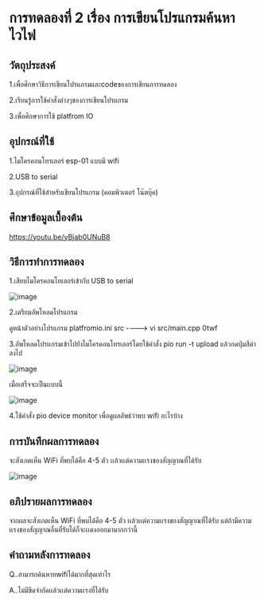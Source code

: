 # การทดลองที่ 2 เรื่อง การเขียนโปรแกรมค้นหาไวไฟ

## วัตถุประสงค์
1.เพื่อศึกษาวิธีการเขียนโปรแกรมและcodeของการเขียนการทดลอง 
 
 2.เรียนรู้การใช้คำสั่งต่างๆของการเขียนโปรแกรม
 
 3.เพื่อศึกษาการใช้ platfrom IO
## อุปกรณ์ที่ใช้
   1.ไมโครคอนโทรเลอร์ esp-01 แบบมี wifi
  
  2.USB to serial
  
  3.อุปกรณ์ที่ใช้สำหรับเขียนโปรแกรม (คอมพิวเตอร์ โน๊ตบุ๊ค) 

## ศึกษาข้อมูลเบื้องต้น
https://youtu.be/yBjab0UNuB8
## วิธีการทำการทดลอง
  1.เสียบไมโครคอนโทเลอร์เข้ากับ USB to serial
  
  ![image](https://user-images.githubusercontent.com/80879829/112275297-0cb22180-8cb2-11eb-9a5b-5272312e3d28.png)
 
 2.เตรียมอัพโหลดโปรแกรม
   
  ดูหน้าตัวอย่างโปรแกรม platfromio.ini src ----> vi src/main.cpp  0twf
  
 3.อัพโหลดโปรเเกรมเข้าไปยังไมโครคอนโทรเลอร์โดยใช้คำสั่ง pio run -t upload แล้วกดปุ่มสีดำลงไป 

![image](https://user-images.githubusercontent.com/80879829/112279829-eb076900-8cb6-11eb-86cc-847e3a6f90ce.png)

เมื่อเสร็จจะเป็นเเบบนี้

![image](https://user-images.githubusercontent.com/80879829/112280129-433e6b00-8cb7-11eb-9a36-c9da5f56d1a1.png)

4.ใช้คำสั่ง pio device monitor เพื่อดูผลลัพธ์ว่าพบ wifi อะไรบ้าง

## การบันทึกผลการทดลอง
จะสังเกตเห็น WiFi ที่พบได้คือ 4-5 ตัว เเล้วเเต่ความเเรงของสัญญาณที่ได้รับ

![image](https://user-images.githubusercontent.com/80879829/112280477-a203e480-8cb7-11eb-8eed-c443e8965266.png)

## อภิปรายผลการทดลอง 
จากผลจะสังเกตเห็น WiFi ที่พบได้คือ 4-5 ตัว เเล้วเเต่ความเเรงของสัญญาณที่ได้รับ แต่ถ้ามีความเเรงของสัญญาณอื่นที่รับได้ก็จะเเดงออกมามากกว่านี้
## คำถามหลังการทดลอง
Q..สามารถค้นหาทwifiได้มากที่สุดเท่าไร

A..ไม่มีขีดจำกัดเเล้วเเต่ความเเรงที่ได้รับ
